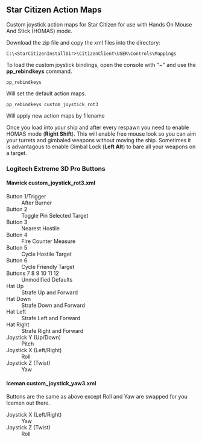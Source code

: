 ## Star Citizen Action Maps
Custom joystick action maps for Star Citizen for use with Hands On Mouse And Stick (HOMAS) mode.

Download the zip file and copy the xml files into the directory:
```
C:\<StarCitizenInstallDir>\CitizenClient\USER\Controls\Mappings
```

To load the custom joystick bindings, open the console with "~" and use the __pp_rebindkeys__ command.
```
pp_rebindkeys
```
Will set the default action maps.

```
pp_rebindkeys custom_joystick_rot3
```
Will apply new action maps by filename

Once you load into your ship and after every respawn you need to enable HOMAS mode (__Right Shift__). This will enable free mouse look so you can aim your turrets and gimbaled weapons without moving the ship. Sometimes it is advantagous to enable Gimbal Lock (__Left Alt__) to bare all your weapons on a target.

### Logitech Extreme 3D Pro Buttons

#### Mavrick custom_joystick_rot3.xml 
<dl>
  <dt>Button 1/Trigger</dt>
  <dd>After Burner</dd>

  <dt>Button 2</dt>
  <dd>Toggle Pin Selected Target</dd>

  <dt>Button 3</dt>
  <dd>Nearest Hostile</dd>

  <dt>Button 4</dt>
  <dd>Fire Counter Measure</dd>

  <dt>Button 5</dt>
  <dd>Cycle Hostile Target</dd>

  <dt>Button 6</dt>
  <dd>Cycle Friendly Target</dd>

  <dt>Buttons 7 8 9 10 11 12</dt>
  <dd>Unmodified Defaults</dd>

  <dt>Hat Up</dt>
  <dd>Strafe Up and Forward</dd>

  <dt>Hat Down</dt>
  <dd>Strafe Down and Forward</dd>
 
  <dt>Hat Left</dt>
  <dd>Strafe Left and Forward</dd>
 
  <dt>Hat Right</dt>
  <dd>Strafe Right and Forward</dd>
 
  <dt>Joystick Y (Up/Down)</dt>
  <dd>Pitch</dd>

  <dt>Joystick X (Left/Right)</dt>
  <dd>Roll</dd>

  <dt>Joystick Z (Twist)</dt>
  <dd>Yaw</dd>
</dl>

#### Iceman custom_joystick_yaw3.xml 
Buttons are the same as above except Roll and Yaw are swapped for you Icemen out there.
<dl>
  <dt>Joystick X (Left/Right)</dt>
  <dd>Yaw</dd>

  <dt>Joystick Z (Twist)</dt>
  <dd>Roll</dd>
</dl>
